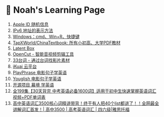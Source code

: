 # 🌃 Noah's Learning Page

1. <a href="/template_1.html?md=/Markdown/Noah%20Zhang/Apple%20ID.md" target="_blank" rel="noopener noreferrer">Apple ID 随机信息</a> 
2. <a href="/template_1.html?md=/Markdown/Noah%20Zhang/IPv6.md" target="_blank" rel="noopener noreferrer">IPv6 地址的表示方法</a> 
3. <a href="/template_1.html?md=/Markdown/Noah%20Zhang/cmd.md" target="_blank" rel="noopener noreferrer">Windows：cmd、Win+R、快捷键</a> 
4. [TapXWorld/ChinaTextbook: 所有小初高、大学PDF教材](https://github.com/tapxworld/chinatextbook) 
5. [Latent Box](https://latentbox.com) 
6. [OpenCut - 智能音视频剪辑工具](https://opencut.net) 
7. [33台词 - 通过台词找影片素材](https://33.agilestudio.cn/) 
8. [iKuai 云平台](https://yun.ikuai8.com) 
9. [PlayPhrase 电影句子学英语](https://www.playphrase.me) 
10. [Youglish 电影句子学英语](https://youglish.com) 
11. [开源项目 幕境 学英语](https://github.com/tangshimin/mujing) 
12. [全199集【30天背完 中考英语必备1600词】适用于初中生快速掌握英语词汇 视频+PDF单词表](https://www.bilibili.com/video/BV17638zoE7S?spm_id_from=333.788.videopod.episodes&vd_source=61862c9e05ec7d04d59905130786dbe3) 
13. [高中英语词汇3500核心词精讲带背！终于有人把40个list都讲了！！全网最全讲解词汇首发！| 高中3500 | 高考英语词汇 | 四六级|雅思托福](https://www.bilibili.com/video/BV128X6YFEcT/?spm_id_from=333.337.search-card.all.click) 